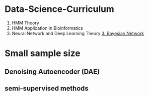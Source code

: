 # Data-Science-Curriculum
1. HMM Theory
2. HMM Application in Bioinformatics
3. Neural Network and Deep Learning Theory
[3. Bayesian Network](https://github.com/GuojunLiu7/Data-Science-Curriculum/blob/master/fads)
# Small sample size 
## Denoising Autoencoder (DAE)
## semi-supervised methods

